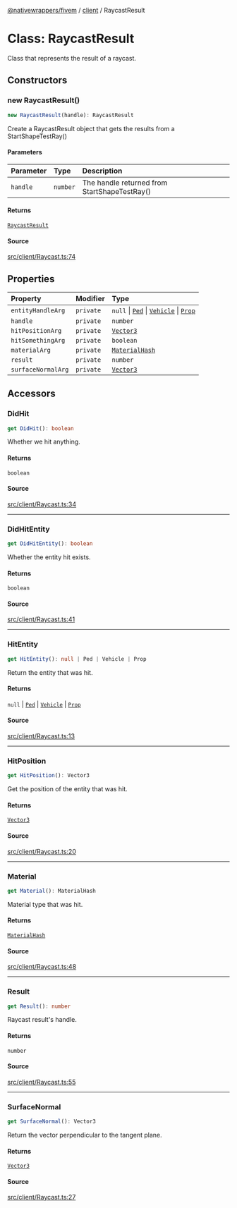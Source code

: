 [@nativewrappers/fivem](../../README.md) / [client](../README.md) / RaycastResult

# Class: RaycastResult

Class that represents the result of a raycast.

## Constructors

### new RaycastResult()

```ts
new RaycastResult(handle): RaycastResult
```

Create a RaycastResult object that gets the results from a StartShapeTestRay()

#### Parameters

| Parameter | Type | Description |
| :------ | :------ | :------ |
| `handle` | `number` | The handle returned from StartShapeTestRay() |

#### Returns

[`RaycastResult`](RaycastResult.md)

#### Source

[src/client/Raycast.ts:74](https://github.com/nativewrappers/fivem/blob/dc30be651dd1d99507081f19ee3707fad2d3aa44/src/client/Raycast.ts#L74)

## Properties

| Property | Modifier | Type |
| :------ | :------ | :------ |
| `entityHandleArg` | `private` | `null` \| [`Ped`](Ped.md) \| [`Vehicle`](Vehicle.md) \| [`Prop`](Prop.md) |
| `handle` | `private` | `number` |
| `hitPositionArg` | `private` | [`Vector3`](Vector3.md) |
| `hitSomethingArg` | `private` | `boolean` |
| `materialArg` | `private` | [`MaterialHash`](../enumerations/MaterialHash.md) |
| `result` | `private` | `number` |
| `surfaceNormalArg` | `private` | [`Vector3`](Vector3.md) |

## Accessors

### DidHit

```ts
get DidHit(): boolean
```

Whether we hit anything.

#### Returns

`boolean`

#### Source

[src/client/Raycast.ts:34](https://github.com/nativewrappers/fivem/blob/dc30be651dd1d99507081f19ee3707fad2d3aa44/src/client/Raycast.ts#L34)

***

### DidHitEntity

```ts
get DidHitEntity(): boolean
```

Whether the entity hit exists.

#### Returns

`boolean`

#### Source

[src/client/Raycast.ts:41](https://github.com/nativewrappers/fivem/blob/dc30be651dd1d99507081f19ee3707fad2d3aa44/src/client/Raycast.ts#L41)

***

### HitEntity

```ts
get HitEntity(): null | Ped | Vehicle | Prop
```

Return the entity that was hit.

#### Returns

`null` \| [`Ped`](Ped.md) \| [`Vehicle`](Vehicle.md) \| [`Prop`](Prop.md)

#### Source

[src/client/Raycast.ts:13](https://github.com/nativewrappers/fivem/blob/dc30be651dd1d99507081f19ee3707fad2d3aa44/src/client/Raycast.ts#L13)

***

### HitPosition

```ts
get HitPosition(): Vector3
```

Get the position of the entity that was hit.

#### Returns

[`Vector3`](Vector3.md)

#### Source

[src/client/Raycast.ts:20](https://github.com/nativewrappers/fivem/blob/dc30be651dd1d99507081f19ee3707fad2d3aa44/src/client/Raycast.ts#L20)

***

### Material

```ts
get Material(): MaterialHash
```

Material type that was hit.

#### Returns

[`MaterialHash`](../enumerations/MaterialHash.md)

#### Source

[src/client/Raycast.ts:48](https://github.com/nativewrappers/fivem/blob/dc30be651dd1d99507081f19ee3707fad2d3aa44/src/client/Raycast.ts#L48)

***

### Result

```ts
get Result(): number
```

Raycast result's handle.

#### Returns

`number`

#### Source

[src/client/Raycast.ts:55](https://github.com/nativewrappers/fivem/blob/dc30be651dd1d99507081f19ee3707fad2d3aa44/src/client/Raycast.ts#L55)

***

### SurfaceNormal

```ts
get SurfaceNormal(): Vector3
```

Return the vector perpendicular to the tangent plane.

#### Returns

[`Vector3`](Vector3.md)

#### Source

[src/client/Raycast.ts:27](https://github.com/nativewrappers/fivem/blob/dc30be651dd1d99507081f19ee3707fad2d3aa44/src/client/Raycast.ts#L27)
